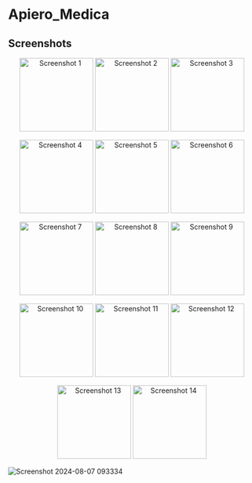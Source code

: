 # Apiero_Medica


## Screenshots

<p align="center">
  <img src="https://github.com/user-attachments/assets/ebcb5bf1-8da7-48ac-98d8-21c7de1e5374" alt="Screenshot 1" width="150"/>
  <img src="https://github.com/user-attachments/assets/1995b4f4-6609-4c39-b2f0-7e0700e9a8c5" alt="Screenshot 2" width="150"/>
  <img src="https://github.com/user-attachments/assets/46b622bc-ae00-42dd-a253-607b910ae7b5" alt="Screenshot 3" width="150"/>
</p>
<p align="center">
  <img src="https://github.com/user-attachments/assets/0bec9feb-f8ec-431f-ab3a-e53243fb92ea" alt="Screenshot 4" width="150"/>
  <img src="https://github.com/user-attachments/assets/7de4c290-d817-4bad-9142-564ecd8a8017" alt="Screenshot 5" width="150"/>
  <img src="https://github.com/user-attachments/assets/e080ed6a-efeb-4438-af37-c916c42fe26c" alt="Screenshot 6" width="150"/>
</p>
<p align="center">
  <img src="https://github.com/user-attachments/assets/03a72522-7c63-415b-b9d9-0e4447721825" alt="Screenshot 7" width="150"/>
  <img src="https://github.com/user-attachments/assets/1565b406-c956-4913-9e66-098659e8b7af" alt="Screenshot 8" width="150"/>
  <img src="https://github.com/user-attachments/assets/54aaf90d-f469-4060-8517-0435492a77f8" alt="Screenshot 9" width="150"/>
</p>
<p align="center">
  <img src="https://github.com/user-attachments/assets/fff836c9-4878-4377-819b-4106ee02655f" alt="Screenshot 10" width="150"/>
  <img src="https://github.com/user-attachments/assets/0e3c49ba-dd26-49e0-ae66-aa12573482c8" alt="Screenshot 11" width="150"/>
  <img src="https://github.com/user-attachments/assets/5808e8f8-134b-4b15-9315-e65146fcc783" alt="Screenshot 12" width="150"/>
</p>
<p align="center">
  <img src="https://github.com/user-attachments/assets/1764eaa4-edc8-4b37-8017-85d974cacb01" alt="Screenshot 13" width="150"/>
  <img src="https://github.com/user-attachments/assets/0943ed34-42dc-4ea9-a7e4-c3df5e5f5037" alt="Screenshot 14" width="150"/>
  
</p>

![Screenshot 2024-08-07 093334](https://github.com/user-attachments/assets/171d0516-3026-446a-b523-023c3b073c2b)
